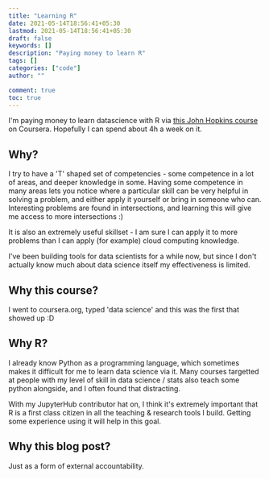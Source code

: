 ```yaml
---
title: "Learning R"
date: 2021-05-14T18:56:41+05:30
lastmod: 2021-05-14T18:56:41+05:30
draft: false
keywords: []
description: "Paying money to learn R"
tags: []
categories: ["code"]
author: ""

comment: true
toc: true
---
```


I'm paying money to learn datascience with R via [this John Hopkins course](https://www.coursera.org/learn/data-scientists-tools/home/welcome) on Coursera. Hopefully I can spend about 4h a week on it.

## Why?

I try to have a 'T' shaped set of competencies - some competence in a lot of areas, and deeper knowledge in some. Having some competence in many areas lets you notice where a particular skill can be very helpful in solving a problem, and either apply it yourself or bring in someone who can. Interesting problems are found in intersections, and learning this will give me access to more intersections :)

It is also an extremely useful skillset - I am sure I can apply it to more problems than I can apply (for example) cloud computing knowledge.

I've been building tools for data scientists for a while now, but since I don't actually know much about data science itself my effectiveness is limited.

## Why this course?

I went to coursera.org, typed 'data science' and this was the first that showed up :D

## Why R?

I already know Python as a programming language, which sometimes makes it difficult for me to learn data science via it. Many courses targetted at people with my level of skill in data science / stats also teach some python alongside, and I often found that distracting.

With my JupyterHub contributor hat on, I think it's extremely important that R is a first class citizen in all the teaching & research tools I build. Getting some experience using it will help in this goal.

## Why this blog post?

Just as a form of external accountability.